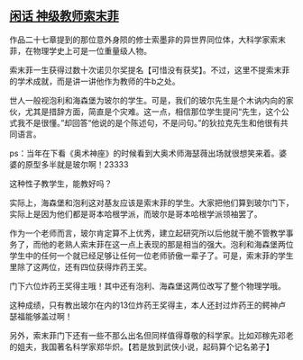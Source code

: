 ## [闲话 神级教师索末菲](https://www.xxbiquge.com/11_11207/5463390.html)


  作品二十七章提到的那位意外身陨的修士索墨非的异世界同位体，大科学家索末菲，在物理学史上可是一位重量级人物。

  索末菲一生获得过数十次诺贝尔奖提名【可惜没有获奖】。不过，这里不提索末菲的学术成就，而是讲一讲他作为教师的牛b之处。

  世人一般视泡利和海森堡为玻尔的学生。可是，我们的玻尔先生是个木讷内向的家伙，尤其是措辞方面，简直是个灾难。这一点，相信那位学生提问“先生，这个公式我不是很懂。”却回答“他说的是个陈述句，不是问句。”的狄拉克先生和他很有共同语言。

  ps：当年在下看《奥术神座》的时候看到大奥术师海瑟薇出场就很想笑来着。婆婆的原型多半就是玻尔啊！23333

  这种性子教学生，能教好吗？

  实际上，海森堡和泡利这对基友应该是索末菲的学生。大家把他们算到玻尔门下，实际上是因为他们都是哥本哈根学派，而玻尔是哥本哈根学派领袖罢了。

  作为一个老师而言，玻尔肯定算不上优秀，建立起研究所以后他就干脆不管教学事务了，而他的老熟人索末菲在这一点上表现的那是相当的强大。泡利和海森堡两位学生中的任何一个就已经足够让任何一位老师骄傲一辈子了。可是，索末菲的学生里除了这两位，还有四位获得炸药王奖。

  门下六位炸药王奖得主哦！其中还有泡利、海森堡这两位改写了整个物理学哦。

  这种成绩，只有教出玻尔在内的13位炸药王奖得主，本人还封过炸药王的鳄神卢瑟福能够盖过啊！

  另外，索末菲门下还有一些不那么出名但同样值得尊敬的科学家。比如邓稼先邓老的姐夫，我国著名科学家郑华炽。【若是放到武侠小说，起码算个记名弟子】

